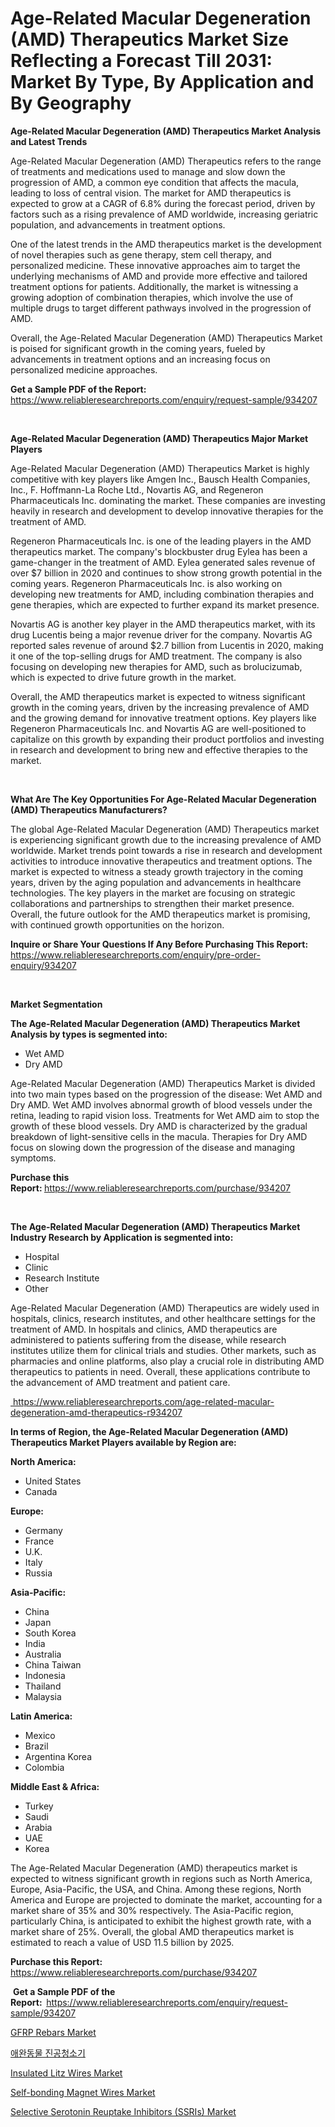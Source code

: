 <p><h1>Age-Related Macular Degeneration (AMD) Therapeutics Market Size Reflecting a Forecast Till 2031: Market By Type, By Application and By Geography</h1></p><p><strong>Age-Related Macular Degeneration (AMD) Therapeutics Market Analysis and Latest Trends</strong></p>
<p><p>Age-Related Macular Degeneration (AMD) Therapeutics refers to the range of treatments and medications used to manage and slow down the progression of AMD, a common eye condition that affects the macula, leading to loss of central vision. The market for AMD therapeutics is expected to grow at a CAGR of 6.8% during the forecast period, driven by factors such as a rising prevalence of AMD worldwide, increasing geriatric population, and advancements in treatment options.</p><p>One of the latest trends in the AMD therapeutics market is the development of novel therapies such as gene therapy, stem cell therapy, and personalized medicine. These innovative approaches aim to target the underlying mechanisms of AMD and provide more effective and tailored treatment options for patients. Additionally, the market is witnessing a growing adoption of combination therapies, which involve the use of multiple drugs to target different pathways involved in the progression of AMD.</p><p>Overall, the Age-Related Macular Degeneration (AMD) Therapeutics Market is poised for significant growth in the coming years, fueled by advancements in treatment options and an increasing focus on personalized medicine approaches.</p></p>
<p><strong>Get a Sample PDF of the Report:&nbsp;</strong> <a href="https://www.reliableresearchreports.com/enquiry/request-sample/934207">https://www.reliableresearchreports.com/enquiry/request-sample/934207</a></p>
<p>&nbsp;</p>
<p><strong>Age-Related Macular Degeneration (AMD) Therapeutics Major Market Players</strong></p>
<p><p>Age-Related Macular Degeneration (AMD) Therapeutics Market is highly competitive with key players like Amgen Inc., Bausch Health Companies, Inc., F. Hoffmann-La Roche Ltd., Novartis AG, and Regeneron Pharmaceuticals Inc. dominating the market. These companies are investing heavily in research and development to develop innovative therapies for the treatment of AMD.</p><p>Regeneron Pharmaceuticals Inc. is one of the leading players in the AMD therapeutics market. The company's blockbuster drug Eylea has been a game-changer in the treatment of AMD. Eylea generated sales revenue of over $7 billion in 2020 and continues to show strong growth potential in the coming years. Regeneron Pharmaceuticals Inc. is also working on developing new treatments for AMD, including combination therapies and gene therapies, which are expected to further expand its market presence.</p><p>Novartis AG is another key player in the AMD therapeutics market, with its drug Lucentis being a major revenue driver for the company. Novartis AG reported sales revenue of around $2.7 billion from Lucentis in 2020, making it one of the top-selling drugs for AMD treatment. The company is also focusing on developing new therapies for AMD, such as brolucizumab, which is expected to drive future growth in the market.</p><p>Overall, the AMD therapeutics market is expected to witness significant growth in the coming years, driven by the increasing prevalence of AMD and the growing demand for innovative treatment options. Key players like Regeneron Pharmaceuticals Inc. and Novartis AG are well-positioned to capitalize on this growth by expanding their product portfolios and investing in research and development to bring new and effective therapies to the market.</p></p>
<p>&nbsp;</p>
<p><strong>What Are The Key Opportunities For Age-Related Macular Degeneration (AMD) Therapeutics Manufacturers?</strong></p>
<p><p>The global Age-Related Macular Degeneration (AMD) Therapeutics market is experiencing significant growth due to the increasing prevalence of AMD worldwide. Market trends point towards a rise in research and development activities to introduce innovative therapeutics and treatment options. The market is expected to witness a steady growth trajectory in the coming years, driven by the aging population and advancements in healthcare technologies. The key players in the market are focusing on strategic collaborations and partnerships to strengthen their market presence. Overall, the future outlook for the AMD therapeutics market is promising, with continued growth opportunities on the horizon.</p></p>
<p><strong>Inquire or Share Your Questions If Any Before Purchasing This Report:</strong> <a href="https://www.reliableresearchreports.com/enquiry/pre-order-enquiry/934207">https://www.reliableresearchreports.com/enquiry/pre-order-enquiry/934207</a></p>
<p>&nbsp;</p>
<p><strong>Market Segmentation</strong></p>
<p><strong>The Age-Related Macular Degeneration (AMD) Therapeutics Market Analysis by types is segmented into:</strong></p>
<p><ul><li>Wet AMD</li><li>Dry AMD</li></ul></p>
<p><p>Age-Related Macular Degeneration (AMD) Therapeutics Market is divided into two main types based on the progression of the disease: Wet AMD and Dry AMD. Wet AMD involves abnormal growth of blood vessels under the retina, leading to rapid vision loss. Treatments for Wet AMD aim to stop the growth of these blood vessels. Dry AMD is characterized by the gradual breakdown of light-sensitive cells in the macula. Therapies for Dry AMD focus on slowing down the progression of the disease and managing symptoms.</p></p>
<p><strong>Purchase this Report:&nbsp;</strong><a href="https://www.reliableresearchreports.com/purchase/934207">https://www.reliableresearchreports.com/purchase/934207</a></p>
<p>&nbsp;</p>
<p><strong>The Age-Related Macular Degeneration (AMD) Therapeutics Market Industry Research by Application is segmented into:</strong></p>
<p><ul><li>Hospital</li><li>Clinic</li><li>Research Institute</li><li>Other</li></ul></p>
<p><p>Age-Related Macular Degeneration (AMD) Therapeutics are widely used in hospitals, clinics, research institutes, and other healthcare settings for the treatment of AMD. In hospitals and clinics, AMD therapeutics are administered to patients suffering from the disease, while research institutes utilize them for clinical trials and studies. Other markets, such as pharmacies and online platforms, also play a crucial role in distributing AMD therapeutics to patients in need. Overall, these applications contribute to the advancement of AMD treatment and patient care.</p></p>
<p><a href="https://www.reliableresearchreports.com/age-related-macular-degeneration-amd-therapeutics-r934207">&nbsp;https://www.reliableresearchreports.com/age-related-macular-degeneration-amd-therapeutics-r934207</a></p>
<p><strong>In terms of Region, the Age-Related Macular Degeneration (AMD) Therapeutics Market Players available by Region are:</strong></p>
<p>
    <p> <strong> North America: </strong>
        <ul>
            <li>United States</li>
            <li>Canada</li>
        </ul>
        </p> 
    <p> <strong> Europe: </strong>
        <ul>
            <li>Germany</li>
            <li>France</li>
            <li>U.K.</li>
            <li>Italy</li>
            <li>Russia</li>
        </ul>
        </p> 
    <p> <strong> Asia-Pacific: </strong>
        <ul>
            <li>China</li>
            <li>Japan</li>
            <li>South Korea</li>
            <li>India</li>
            <li>Australia</li>
            <li>China Taiwan</li>
            <li>Indonesia</li>
            <li>Thailand</li>
            <li>Malaysia</li>
        </ul>
        </p> 
    <p> <strong> Latin America: </strong>
        <ul>
            <li>Mexico</li>
            <li>Brazil</li>
            <li>Argentina Korea</li>
            <li>Colombia</li>
        </ul>
        </p> 
    <p> <strong> Middle East & Africa: </strong>
        <ul>
            <li>Turkey</li>
            <li>Saudi</li>
            <li>Arabia</li>
            <li>UAE</li>
            <li>Korea</li>
        </ul>
    </p>
    </p>
<p><p>The Age-Related Macular Degeneration (AMD) therapeutics market is expected to witness significant growth in regions such as North America, Europe, Asia-Pacific, the USA, and China. Among these regions, North America and Europe are projected to dominate the market, accounting for a market share of 35% and 30% respectively. The Asia-Pacific region, particularly China, is anticipated to exhibit the highest growth rate, with a market share of 25%. Overall, the global AMD therapeutics market is estimated to reach a value of USD 11.5 billion by 2025.</p></p>
<p><strong>Purchase this Report: </strong><a href="https://www.reliableresearchreports.com/purchase/934207">https://www.reliableresearchreports.com/purchase/934207</a></p>
<p>&nbsp;<strong>Get a Sample PDF of the Report:&nbsp;&nbsp;</strong><a href="https://www.reliableresearchreports.com/enquiry/request-sample/934207">https://www.reliableresearchreports.com/enquiry/request-sample/934207</a></p>
<p><strong></strong></p>
<p><p><a href="https://www.linkedin.com/pulse/gfrp-rebars-market-size-cagr-trends-2024-2030-madamarket-05xwf">GFRP Rebars Market</a></p><p><a href="https://github.com/trmesnao7959541/Market-Research-Report-List-2/blob/main/980128857274.md">애완동물 진공청소기</a></p><p><a href="https://issuu.com/reportprime-2/docs/insulated-litz-wires-market-size-2030.pptx">Insulated Litz Wires Market</a></p><p><a href="https://issuu.com/reportprime-2/docs/self-bonding-magnet-wires-market-size-2030.pptx">Self-bonding Magnet Wires Market</a></p><p><a href="https://github.com/RebekaAnderson14/Market-Research-Report-List-1/blob/main/selective-serotonin-reuptake-inhibitors-ssris-market.md">Selective Serotonin Reuptake Inhibitors (SSRIs) Market</a></p></p>